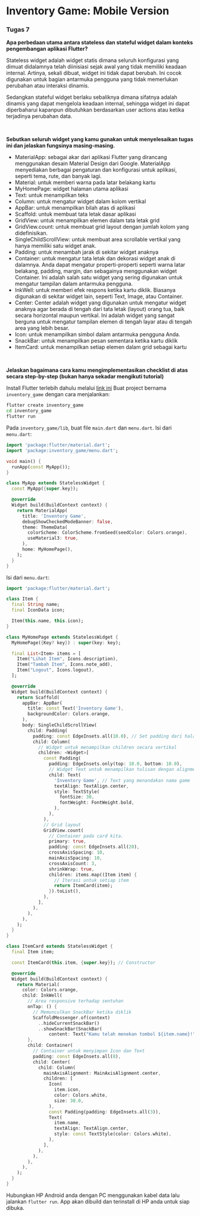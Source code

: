 <h1>Inventory Game: Mobile Version</h1>

<h3>Tugas 7</h3>

**Apa perbedaan utama antara stateless dan stateful widget dalam konteks pengembangan aplikasi Flutter?**

Stateless widget adalah widget statis dimana seluruh konfigurasi yang dimuat didalamnya telah diinisiasi sejak awal yang tidak memiliki keadaan internal. Artinya, sekali dibuat, widget ini tidak dapat berubah. Ini cocok digunakan untuk bagian antarmuka pengguna yang tidak memerlukan perubahan atau interaksi dinamis.

Sedangkan stateful widget berlaku sebaliknya dimana sifatnya adalah dinamis yang dapat mengelola keadaan internal, sehingga widget ini dapat diperbaharui kapanpun dibutuhkan berdasarkan user actions atau ketika terjadinya perubahan data.

<br>

**Sebutkan seluruh widget yang kamu gunakan untuk menyelesaikan tugas ini dan jelaskan fungsinya masing-masing.**

- MaterialApp: sebagai akar dari aplikasi Flutter yang dirancang menggunakan desain Material Design dari Google. MaterialApp menyediakan berbagai pengaturan dan konfigurasi untuk aplikasi, seperti tema, rute, dan banyak lagi.
- Material: untuk memberi warna pada latar belakang kartu
- MyHomePage: widget halaman utama aplikasi
- Text: untuk menampilkan teks
- Column: untuk mengatur widget dalam kolom vertikal
- AppBar: untuk menampilkan bilah atas di aplikasi
- Scaffold: untuk membuat tata letak dasar aplikasi
- GridView: untuk menampilkan elemen dalam tata letak grid
- GridView.count: untuk membuat grid layout dengan jumlah kolom yang didefinisikan.
- SingleChildScrollView: untuk membuat area scrollable vertikal yang hanya memiliki satu widget anak.
- Padding: untuk menambah jarak di sekitar widget anaknya
- Container: untuk mengatur tata letak dan dekorasi widget anak di dalamnya. Anda dapat mengatur properti-properti seperti warna latar belakang, padding, margin, dan sebagainya menggunakan widget Container. Ini adalah salah satu widget yang sering digunakan untuk mengatur tampilan dalam antarmuka pengguna.
- InkWell: untuk memberi efek respons ketika kartu diklik. Biasanya digunakan di sekitar widget lain, seperti Text, Image, atau Container.
- Center: Center adalah widget yang digunakan untuk mengatur widget anaknya agar berada di tengah dari tata letak (layout) orang tua, baik secara horizontal maupun vertikal. Ini adalah widget yang sangat berguna untuk mengatur tampilan elemen di tengah layar atau di tengah area yang lebih besar.
- Icon: untuk menampilkan simbol dalam antarmuka pengguna Anda.
- SnackBar: untuk menampilkan pesan sementara ketika kartu diklik
- ItemCard: untuk menampilkan setiap elemen dalam grid sebagai kartu

<br>

**Jelaskan bagaimana cara kamu mengimplementasikan checklist di atas secara step-by-step (bukan hanya sekadar mengikuti tutorial)**

Install Flutter terlebih dahulu melalui [link ini](https://docs.flutter.dev/get-started/install/windows)
Buat project bernama `inventory_game` dengan cara menjalankan:
```bash
flutter create inventory_game
cd inventory_game
flutter run
```

Pada `inventory_game/lib`, buat file `main.dart` dan `menu.dart`. Isi dari `menu.dart`:
```dart
import 'package:flutter/material.dart';
import 'package:inventory_game/menu.dart';

void main() {
  runApp(const MyApp());
}

class MyApp extends StatelessWidget {
  const MyApp({super.key});

  @override
  Widget build(BuildContext context) {
    return MaterialApp(
      title: 'Inventory Game',
      debugShowCheckedModeBanner: false,
      theme: ThemeData(
        colorScheme: ColorScheme.fromSeed(seedColor: Colors.orange),
        useMaterial3: true,
      ),
      home: MyHomePage(),
    );
  }
}
```
Isi dari `menu.dart`:
```dart
import 'package:flutter/material.dart';

class Item {
  final String name;
  final IconData icon;

  Item(this.name, this.icon);
}

class MyHomePage extends StatelessWidget {
  MyHomePage({Key? key}) : super(key: key);

  final List<Item> items = [
    Item("Lihat Item", Icons.description),
    Item("Tambah Item", Icons.note_add),
    Item("Logout", Icons.logout),
  ];

  @override
  Widget build(BuildContext context) {
    return Scaffold(
      appBar: AppBar(
        title: const Text('Inventory Game'),
        backgroundColor: Colors.orange,
      ),
      body: SingleChildScrollView(
        child: Padding(
          padding: const EdgeInsets.all(10.0), // Set padding dari halaman
          child: Column(
            // Widget untuk menampilkan children secara vertikal
            children: <Widget>[
              const Padding(
                padding: EdgeInsets.only(top: 10.0, bottom: 10.0),
                // Widget Text untuk menampilkan tulisan dengan alignment center dan style yang sesuai
                child: Text(
                  'Inventory Game', // Text yang menandakan nama game
                  textAlign: TextAlign.center,
                  style: TextStyle(
                    fontSize: 30,
                    fontWeight: FontWeight.bold,
                  ),
                ),
              ),
              // Grid layout
              GridView.count(
                // Container pada card kita.
                primary: true,
                padding: const EdgeInsets.all(20),
                crossAxisSpacing: 10,
                mainAxisSpacing: 10,
                crossAxisCount: 3,
                shrinkWrap: true,
                children: items.map((Item item) {
                  // Iterasi untuk setiap item
                  return ItemCard(item);
                }).toList(),
              ),
            ],
          ),
        ),
      ),
    );
  }
}

class ItemCard extends StatelessWidget {
  final Item item;

  const ItemCard(this.item, {super.key}); // Constructor

  @override
  Widget build(BuildContext context) {
    return Material(
      color: Colors.orange,
      child: InkWell(
        // Area responsive terhadap sentuhan
        onTap: () {
          // Memunculkan SnackBar ketika diklik
          ScaffoldMessenger.of(context)
            ..hideCurrentSnackBar()
            ..showSnackBar(SnackBar(
                content: Text("Kamu telah menekan tombol ${item.name}!")));
        },
        child: Container(
          // Container untuk menyimpan Icon dan Text
          padding: const EdgeInsets.all(8),
          child: Center(
            child: Column(
              mainAxisAlignment: MainAxisAlignment.center,
              children: [
                Icon(
                  item.icon,
                  color: Colors.white,
                  size: 30.0,
                ),
                const Padding(padding: EdgeInsets.all(3)),
                Text(
                  item.name,
                  textAlign: TextAlign.center,
                  style: const TextStyle(color: Colors.white),
                ),
              ],
            ),
          ),
        ),
      ),
    );
  }
}
```
Hubungkan HP Android anda dengan PC menggunakan kabel data lalu jalankan `flutter run`. App akan dibuild dan terinstall di HP anda untuk siap dibuka.